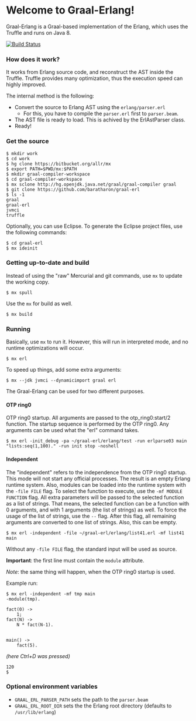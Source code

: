 # Welcome to Graal-Erlang!

Graal-Erlang is a Graal-based implementation of the Erlang,
which uses the Truffle and runs on Java 8.

[![Build Status](https://travis-ci.org/baratharon/graal-erl.svg?branch=master)](https://travis-ci.org/baratharon/graal-erl.svg?branch=master)

### How does it work?

It works from Erlang source code, and reconstruct the AST inside
the Truffle. Truffle provides many optimization, thus the execution
speed can highly improved.

The internal method is the following:

* Convert the source to Erlang AST using the `erlang/parser.erl`
   * For this, you have to compile the `parser.erl` first to `parser.beam`.
* The AST file is ready to load. This is achived by the ErlAstParser class.
* Ready!


### Get the source

````
$ mkdir work
$ cd work
$ hg clone https://bitbucket.org/allr/mx
$ export PATH=$PWD/mx:$PATH
$ mkdir graal-compiler-workspace
$ cd graal-compiler-workspace
$ mx sclone http://hg.openjdk.java.net/graal/graal-compiler graal
$ git clone https://github.com/baratharon/graal-erl
$ ls -1
graal
graal-erl
jvmci
truffle
````

Optionally, you can use Eclipse. To generate the Eclipse project
files, use the following commands:

````
$ cd graal-erl
$ mx ideinit
````

### Getting up-to-date and build

Instead of using the "raw" Mercurial and git commands, use
`mx` to update the working copy.

````
$ mx spull
````

Use the `mx` for build as well.

````
$ mx build
````

### Running

Basically, use `mx` to run it. However, this will run in interpreted
mode, and no runtime optimizations will occur.

````
$ mx erl
````

To speed up things, add some extra arguments:

````
$ mx --jdk jvmci --dynamicimport graal erl
````

The Graal-Erlang can be used for two different purposes.

#### OTP ring0

OTP ring0 startup.
All arguments are passed to the otp_ring0:start/2 function. The
startup sequence is performed by the OTP ring0. Any arguments can be
used what the "erl" command takes.

````
$ mx erl -init_debug -pa ~/graal-erl/erlang/test -run erlparse03 main "lists:seq(1,100)." -run init stop -noshell
````

#### Independent

The "independent" refers to the independence from the OTP ring0 startup.
This mode will not start any official processes. The result is an empty
Erlang runtime system. Also, modules can be loaded into the runtime system
with the `-file FILE` flag. To select the function to execute, use the
`-mf MODULE FUNCTION` flag. All extra parameters will be passed to the
selected function as a list of strings. That means, the selected function
can be a function with 0 arguments, and with 1 arguments (the list of
strings) as well. To force the usage of the list of strings, use the
`--` flag. After this flag, all remaining arguments are converted to one
list of strings. Also, this can be empty.

````
$ mx erl -independent -file ~/graal-erl/erlang/list41.erl -mf list41 main
````

Without any `-file FILE` flag, the standard input will be used as source.

**Important**: the first line must contain the `module` attribute.

*Note*: the same thing will happen, when the OTP ring0 startup is used.

Example run:

````
$ mx erl -independent -mf tmp main
-module(tmp).

fact(0) ->
    1;   
fact(N) ->
    N * fact(N-1).


main() ->
    fact(5).
````
*(here Ctrl+D was pressed)*
````
120
$
````

### Optional environment variables

* `GRAAL_ERL_PARSER_PATH` sets the path to the `parser.beam`
* `GRAAL_ERL_ROOT_DIR` sets the the Erlang root directory (defaults to `/usr/lib/erlang`)
